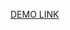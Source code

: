 
[DEMO LINK](https://DarinaSavytska.github.io/leagueInfo/)

<!-- Общий контейнер
Вынести общие функции в utils
Написать самостоятельную компоненту input и button
Добавить изначально авторизацию, с введением пароля, если он правильный, то отображать всё остальное
Доработать выбор характера
Добавить роутер
Доравить ещё одну вкладку с атаками покемона
Доравить файл с константами
Отельная компонента для выбора покемона
 -->

 <!-- 
 1. Веедите пароль и поле для пароля
 2. Если не правильно выдать ошибку
 3. Если правильно, то пункт 4 и далее
 4. Отображаем поля для выбора покемона по номеру
 5. После выбора последующая часть должна быть в роутере
 6. Две компоненты в роутере: Stats calculator и moves
 7. Поля, которые нельзя менять: Stats и Result stats
 8. Поля можно менять вручную: Genecode, EV, Level, Character
 9. Поле Genecode можно вводить не только вручную, но и просто скопировав?
 10. Кнопки: Calc result stats и Clear all stats
 11. Если будет поле Genecode, то добавить для него кнопку Enter
 12. Будет две вкладки Stats calculator и moves
 13. Изучить api для moves
  -->